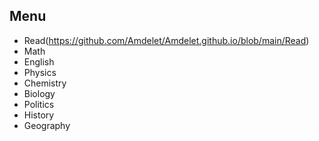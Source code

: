## Menu 
- Read(https://github.com/Amdelet/Amdelet.github.io/blob/main/Read)
- Math
- English
- Physics
- Chemistry
- Biology
- Politics
- History
- Geography 
